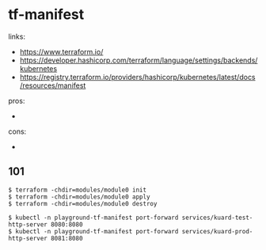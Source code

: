 # tf-manifest

links:

- https://www.terraform.io/
- https://developer.hashicorp.com/terraform/language/settings/backends/kubernetes
- https://registry.terraform.io/providers/hashicorp/kubernetes/latest/docs/resources/manifest

pros:

-

cons:

-

## 101

```
$ terraform -chdir=modules/module0 init
$ terraform -chdir=modules/module0 apply
$ terraform -chdir=modules/module0 destroy

$ kubectl -n playground-tf-manifest port-forward services/kuard-test-http-server 8080:8080
$ kubectl -n playground-tf-manifest port-forward services/kuard-prod-http-server 8081:8080
```

